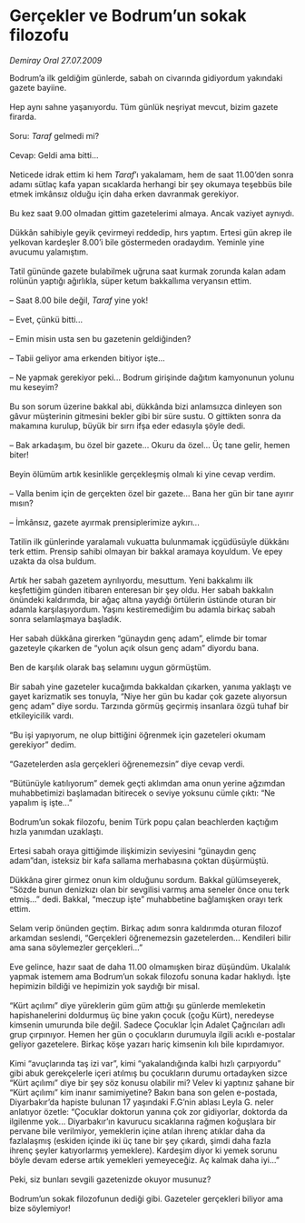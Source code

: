 # Gerçekler ve Bodrum’un sokak filozofu

*Demiray Oral 27.07.2009*

<div class="taraf_structure_2col_1zq">
<div class="margen_n">



 <p>Bodrum’a ilk geldiğim günlerde, sabah on civarında gidiyordum yakındaki gazete bayiine. <br/><br/>Hep aynı sahne yaşanıyordu. Tüm günlük neşriyat mevcut, bizim gazete firarda. <br/><br/>Soru: <i>Taraf</i> gelmedi mi? <br/><br/>Cevap: Geldi ama bitti... <br/><br/>Neticede idrak ettim ki hem <i>Taraf</i>’ı yakalamam, hem de saat 11.00’den sonra adamı sütlaç kafa yapan sıcaklarda herhangi bir şey okumaya teşebbüs bile etmek imkânsız olduğu için daha erken davranmak gerekiyor. <br/><br/>Bu kez saat 9.00 olmadan gittim gazetelerimi almaya. Ancak vaziyet aynıydı. <br/><br/>Dükkân sahibiyle geyik çevirmeyi reddedip, hırs yaptım. Ertesi gün akrep ile yelkovan kardeşler 8.00’i bile göstermeden oradaydım. Yeminle yine avucumu yalamıştım. <br/><br/>Tatil gününde gazete bulabilmek uğruna saat kurmak zorunda kalan adam rolünün yaptığı ağırlıkla, süper ketum bakkallıma veryansın ettim. <br/><br/>– Saat 8.00 bile değil, <i>Taraf</i> yine yok! <br/><br/>– Evet, çünkü bitti... <br/><br/>– Emin misin usta sen bu gazetenin geldiğinden? <br/><br/>– Tabii geliyor ama erkenden bitiyor işte... <br/><br/>– Ne yapmak gerekiyor peki... Bodrum girişinde dağıtım kamyonunun yolunu mu keseyim? <br/><br/>Bu son sorum üzerine bakkal abi, dükkânda bizi anlamsızca dinleyen son gâvur müşterinin gitmesini bekler gibi bir süre sustu. O gittikten sonra da makamına kurulup, büyük bir sırrı ifşa eder edasıyla şöyle dedi. <br/><br/>– Bak arkadaşım, bu özel bir gazete... Okuru da özel... Üç tane gelir, hemen biter! <br/><br/>Beyin ölümüm artık kesinlikle gerçekleşmiş olmalı ki yine cevap verdim. <br/><br/>– Valla benim için de gerçekten özel bir gazete... Bana her gün bir tane ayırır mısın? <br/><br/>– İmkânsız, gazete ayırmak prensiplerimize aykırı... <br/><br/>Tatilin ilk günlerinde yaralamalı vukuatta bulunmamak içgüdüsüyle dükkânı terk ettim. Prensip sahibi olmayan bir bakkal aramaya koyuldum. Ve epey uzakta da olsa buldum. <br/><br/>Artık her sabah gazetem ayrılıyordu, mesuttum. Yeni bakkalımı ilk keşfettiğim günden itibaren enteresan bir şey oldu. Her sabah bakkalın önündeki kaldırımda, bir ağaç altına yaydığı örtülerin üstünde oturan bir adamla karşılaşıyordum. Yaşını kestiremediğim bu adamla birkaç sabah sonra selamlaşmaya başladık. <br/><br/>Her sabah dükkâna girerken “günaydın genç adam”, elimde bir tomar gazeteyle çıkarken de “yolun açık olsun genç adam” diyordu bana. <br/><br/>Ben de karşılık olarak baş selamını uygun görmüştüm. <br/><br/>Bir sabah yine gazeteler kucağımda bakkaldan çıkarken, yanıma yaklaştı ve gayet karizmatik ses tonuyla, “Niye her gün bu kadar çok gazete alıyorsun genç adam” diye sordu. Tarzında görmüş geçirmiş insanlara özgü tuhaf bir etkileyicilik vardı. <br/><br/>“Bu işi yapıyorum, ne olup bittiğini öğrenmek için gazeteleri okumam gerekiyor” dedim.<br/><br/>“Gazetelerden asla gerçekleri öğrenemezsin” diye cevap verdi. <br/><br/>“Bütünüyle katılıyorum” demek geçti aklımdan ama onun yerine ağzımdan muhabbetimizi başlamadan bitirecek o seviye yoksunu cümle çıktı: “Ne yapalım iş işte...” <br/><br/>Bodrum’un sokak filozofu, benim Türk popu çalan beachlerden kaçtığım hızla yanımdan uzaklaştı. <br/><br/>Ertesi sabah oraya gittiğimde ilişkimizin seviyesini “günaydın genç adam”dan, isteksiz bir kafa sallama merhabasına çoktan düşürmüştü. <br/><br/>Dükkâna girer girmez onun kim olduğunu sordum. Bakkal gülümseyerek, “Sözde bunun denizkızı olan bir sevgilisi varmış ama seneler önce onu terk etmiş...” dedi. Bakkal, “meczup işte” muhabbetine bağlamışken orayı terk ettim. <br/><br/>Selam verip önünden geçtim. Birkaç adım sonra kaldırımda oturan filozof arkamdan seslendi, “Gerçekleri öğrenemezsin gazetelerden... Kendileri bilir ama sana söylemezler gerçekleri...” <br/><br/>Eve gelince, hazır saat de daha 11.00 olmamışken biraz düşündüm. Ukalalık yapmak istemem ama Bodrum’un sokak filozofu sonuna kadar haklıydı. İşte hepimizin bildiği ve hepimizin yok saydığı bir misal. <br/><br/>“Kürt açılımı” diye yüreklerin güm güm attığı şu günlerde memleketin hapishanelerini doldurmuş üç bine yakın çocuk (çoğu Kürt), neredeyse kimsenin umurunda bile değil. Sadece Çocuklar İçin Adalet Çağrıcıları adlı grup çırpınıyor. Hemen her gün o çocukların durumuyla ilgili acıklı e-postalar geliyor gazetelere. Birkaç köşe yazarı hariç kimsenin kılı bile kıpırdamıyor. <br/><br/>Kimi “avuçlarında taş izi var”, kimi “yakalandığında kalbi hızlı çarpıyordu” gibi abuk gerekçelerle içeri atılmış bu çocukların durumu ortadayken sizce “Kürt açılımı” diye bir şey söz konusu olabilir mi? Velev ki yaptınız şahane bir “Kürt açılımı” kim inanır samimiyetine? Bakın bana son gelen e-postada, Diyarbakır’da hapiste bulunan 17 yaşındaki F.G’nin ablası Leyla G. neler anlatıyor özetle: “Çocuklar doktorun yanına çok zor gidiyorlar, doktorda da ilgilenme yok... Diyarbakır’ın kavurucu sıcaklarına rağmen koğuşlara bir pervane bile verilmiyor, yemeklerin içine atılan ihrenç atıklar daha da fazlalaşmış (eskiden içinde iki üç tane bir şey çıkardı, şimdi daha fazla ihrenç şeyler katıyorlarmış yemeklere). Kardeşim diyor ki yemek sorunu böyle devam ederse artık yemekleri yemeyeceğiz. Aç kalmak daha iyi...”<br/><br/>Peki, siz bunları sevgili gazetenizde okuyor musunuz? <br/><br/>Bodrum’un sokak filozofunun dediği gibi. Gazeteler gerçekleri biliyor ama bize söylemiyor!</p>
<br/>
<br/>
<br/>



<br/>


<div id="taraf_not">
</div>

</div>


</div>
